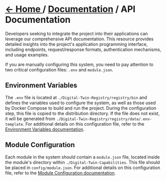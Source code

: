 # [← Home ](../README.md) / [Documentation](./README.md) / API Documentation

Developers seeking to integrate the project into their applications can leverage our comprehensive API documentation. This resource provides detailed insights into the project's application programming interface, including endpoints, request/response formats, authentication mechanisms, and usage examples.

If you are manually configuring this system, you need to pay attention to two critical configuration files: `.env` and `module.json`.

## Environment Variables

The `.env` file is located at `./Digital-Twin-Registry/registry/bin` and defines the variables used to configure the system, as well as those used by Docker Compose to build and run the project. During the configuration step, this file is copied to the distribution directory. If the file does not exist, it will be generated from `./Digital-Twin-Registry/registry/data/.env-template`. For additional details on this configuration file, refer to the [Environment Variables documentation](./Environment.md).

## Module Configuration

Each module in the system should contain a `module.json` file, located inside the module's directory within `./Digital-Twin-Capabilities`. This file should be placed in `config/module.json`. For additional details on this configuration file, refer to the [Module Configuration documentation](./Module.md).
